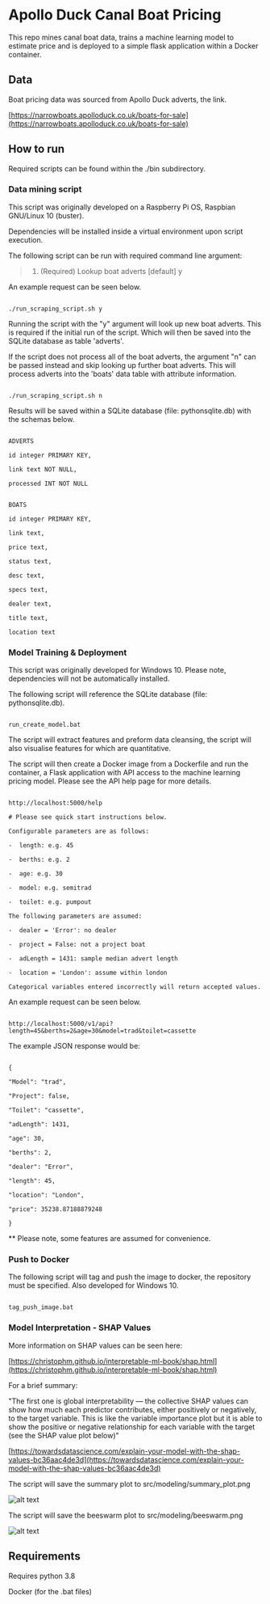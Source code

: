 # Apollo Duck Canal Boat Pricing

This repo mines canal boat data, trains a machine learning model to estimate price and is deployed to a simple flask application within a Docker container.

## Data

Boat pricing data was sourced from Apollo Duck adverts, the link.

[https://narrowboats.apolloduck.co.uk/boats-for-sale](https://narrowboats.apolloduck.co.uk/boats-for-sale)

## How to run

Required scripts can be found within the ./bin subdirectory.

### Data mining script

This script was originally developed on a Raspberry Pi OS, Raspbian GNU/Linux 10 (buster).

Dependencies will be installed inside a virtual environment upon script execution.

The following script can be run with required command line argument:

>1. (Required) Lookup boat adverts [default] y

An example request can be seen below.

```console

./run_scraping_script.sh y

```

Running the script with the "y" argument will look up new boat adverts. This is required if the initial run of the script. Which will then be saved into the SQLite database as table 'adverts'.

If the script does not process all of the boat adverts, the argument "n" can be passed instead and skip looking up further boat adverts.  This will process adverts into the 'boats' data table with attribute information.

```console

./run_scraping_script.sh n

```

Results will be saved within a SQLite database (file: pythonsqlite.db) with the schemas below.

```console

ADVERTS

id integer PRIMARY KEY,

link text NOT NULL,

processed INT NOT NULL

```

```console

BOATS

id integer PRIMARY KEY,

link text,

price text,

status text,

desc text,

specs text,

dealer text,

title text,

location text

```

### Model Training &  Deployment

This script was originally developed for Windows 10.  Please note, dependencies will not be automatically installed.

The following script will reference the SQLite database (file: pythonsqlite.db).

```console

run_create_model.bat

```

The script will extract features and preform data cleansing, the script will also visualise features for which are quantitative.

The script will then create a Docker image from a Dockerfile and run the container, a Flask application with API access to the machine learning  pricing model. Please see the API help page for more details.

```console

http://localhost:5000/help

# Please see quick start instructions below.

Configurable parameters are as follows:

-  length: e.g. 45

-  berths: e.g. 2

-  age: e.g. 30

-  model: e.g. semitrad

-  toilet: e.g. pumpout

The following parameters are assumed:

-  dealer = 'Error': no dealer

-  project = False: not a project boat

-  adLength = 1431: sample median advert length

-  location = 'London': assume within london

Categorical variables entered incorrectly will return accepted values.

```

An example request can be seen below.

```console

http://localhost:5000/v1/api?length=45&berths=2&age=30&model=trad&toilet=cassette

```

The example JSON response would be:

```console

{

"Model": "trad",

"Project": false,

"Toilet": "cassette",

"adLength": 1431,

"age": 30,

"berths": 2,

"dealer": "Error",

"length": 45,

"location": "London",

"price": 35238.87188879248

}

```

** Please note, some features are assumed for convenience.

### Push to Docker

The following script will tag and push the image to docker, the repository must be specified.  Also developed for Windows 10.

```console

tag_push_image.bat

```

### Model Interpretation - SHAP Values 

More information on SHAP values can be seen here:

[https://christophm.github.io/interpretable-ml-book/shap.html](https://christophm.github.io/interpretable-ml-book/shap.html)

For a brief summary:

"The first one is global interpretability — the collective SHAP values can show how much each predictor contributes, either positively or negatively, to the target variable. This is like the variable importance plot but it is able to show the positive or negative relationship for each variable with the target (see the SHAP value plot below)"

[https://towardsdatascience.com/explain-your-model-with-the-shap-values-bc36aac4de3d](https://towardsdatascience.com/explain-your-model-with-the-shap-values-bc36aac4de3d)

The script will save the summary plot to src/modeling/summary_plot.png 

![alt text](https://github.com/lewisExternal/apolloDuckCanalBoatPricing/blob/main/src/modeling/summary_plot.png?raw=true)

The script will save the beeswarm plot to src/modeling/beeswarm.png 

![alt text](https://github.com/lewisExternal/apolloDuckCanalBoatPricing/blob/main/src/modeling/beeswarm.png?raw=true)


## Requirements

Requires python 3.8

Docker (for the .bat files)
